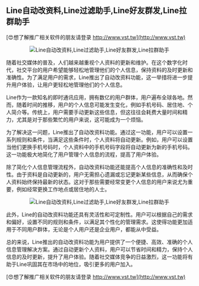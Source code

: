 ## **Line自动改资料,Line过滤助手,Line好友群发,Line拉群助手**

[😍想了解推广相关软件的朋友请登录 http://www.vst.tw](http://www.vst.tw)

 <center><img src="https://vst.tw/MP4/tuiguang/png/4.png" alt="Line自动改资料,Line过滤助手,Line好友群发,Line拉群助手"></center>

随着社交媒体的普及，人们越来越重视个人资料的更新和维护。在这个数字化时代，社交平台的用户希望能够轻松地管理他们的个人信息，保持资料的及时更新和准确性。为了满足用户的需求，Line推出了自动改资料功能，这一举措将进一步提升用户体验，让用户更轻松地管理他们的个人信息。

Line作为一款知名的即时通讯应用，拥有数亿的用户群体，用户遍布全球各地。然而，随着时间的推移，用户的个人信息可能发生变化，例如手机号码、居住地、个人简介等。传统上，用户需要手动更新这些信息，但这往往会耗费大量时间和精力，尤其是对于那些繁忙的用户来说，这可能成为一个烦恼。

为了解决这一问题，Line推出了自动改资料功能。通过这一功能，用户可以设置一系列规则和条件，当满足这些条件时，个人资料将自动更新。例如，用户可以设置当他们更换手机号码时，个人资料中的手机号码字段将自动更新为新的手机号码。这一功能极大地简化了用户管理个人信息的流程，提高了用户体验。

除了简化个人信息管理流程外，自动改资料功能还能提高个人信息的准确性和及时性。由于资料是自动更新的，用户无需担心遗漏或忘记更新某些信息，从而确保个人资料始终保持最新的状态。这对于那些需要经常变更个人信息的用户来说尤为重要，例如经常更换工作地点或居住地的人士。

 <center><img src="https://vst.tw/MP4/tuiguang/png/7.png" alt="Line自动改资料,Line过滤助手,Line好友群发,Line拉群助手"></center>

此外，Line的自动改资料功能还具有灵活性和可定制性。用户可以根据自己的需求和偏好，设置不同的规则和条件，以满足其个性化的管理需求。这使得功能更加适用于不同用户群体，无论是个人用户还是企业用户，都能从中受益。

总的来说，Line推出的自动改资料功能为用户提供了一个便捷、高效、准确的个人信息管理解决方案。通过自动更新个人资料，用户可以节省时间和精力，保持个人信息的及时更新，提升了用户体验。随着社交媒体竞争的日益激烈，这一功能将有助于Line巩固其在市场中的地位，吸引更多的用户加入。

[😍想了解推广相关软件的朋友请登录 http://www.vst.tw](http://www.vst.tw)



